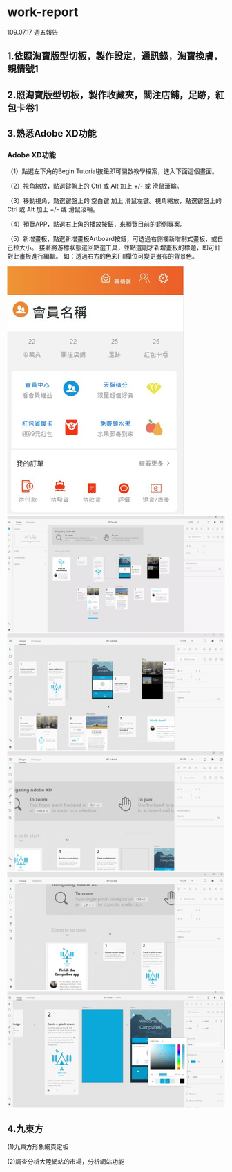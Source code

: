 # work-report

109.07.17 週五報告
## 1.依照淘寶版型切板，製作設定，通訊錄，淘寶換膚，親情號1
## 2.照淘寶版型切板，製作收藏夾，關注店鋪，足跡，紅包卡卷1
## 3.熟悉Adobe XD功能
### Adobe XD功能
（1）點選左下角的Begin Tutorial按鈕即可開啟教學檔案，進入下面這個畫面。

（2）視角縮放，點選鍵盤上的 Ctrl 或 Alt 加上 +/- 或 滑鼠滾輪。

（3）移動視角，點選鍵盤上的 空白鍵 加上 滑鼠左鍵。視角縮放，點選鍵盤上的 Ctrl 或 Alt 加上 +/- 或 滑鼠滾輪。

（4）預覽APP，點選右上角的播放按鈕，來預覽目前的範例專案。

（5）新增畫板，點選新增畫板Artboard按鈕，可透過右側欄新增制式畫板，或自己拉大小。
接著將游標狀態選回點選工具，並點選剛才新增畫板的標題，即可針對此畫板進行編輯。
如：透過右方的色彩Fill欄位可變更畫布的背景色。

![image](image/0.JPG)
![image](image/1.JPG)
![image](image/2.JPG)
![image](image/2-1.JPG)
![image](image/3.JPG)
![image](image/4.JPG)

## 4.九東方
(1)九東方形象網頁定板

(2)調查分析大陸網站的市場，分析網站功能

